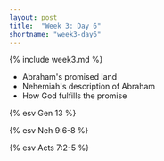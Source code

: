 ```yaml
---
layout: post
title:  "Week 3: Day 6"
shortname: "week3-day6"
---
```


{% include week3.md %}

* Abraham's promised land
* Nehemiah's description of Abraham
* How God fulfills the promise

{% esv Gen 13 %}

{% esv Neh 9:6-8 %}

{% esv Acts 7:2-5 %}